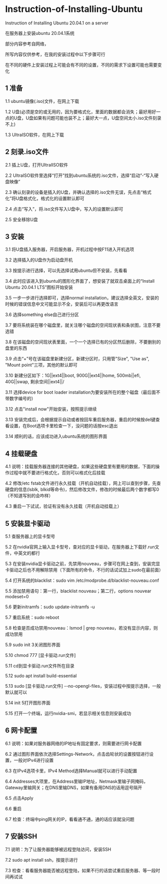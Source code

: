 # Instruction-of-Installing-Ubuntu
Instruction of Installing Ubuntu 20.04.1 on a server

在服务器上安装ubuntu 20.04.1系统

部分内容参考自网络，

所写内容仅供参考，在我的安装过程中以下步骤可行

在不同的硬件上安装过程上可能会有不同的设置，不同的需求下设置可能也需要变化

## 1 准备

1.1 ubuntu镜像(.iso)文件，在网上下载

1.2 U盘(必须是空的或无用的，因为要格式化，里面的数据都会消失；最好用好一点的U盘，U盘如果有问题可能也装不上；最好大一点，U盘空间太小.iso文件刻录不上)

1.3 UltraISO软件，在网上下载

## 2 刻录.iso文件

2.1 插上U盘，打开UltralISO软件

2.2 UltraISO软件里选择“打开”找到ubuntu系统的.iso文件，选择“启动”-“写入硬盘映像”

2.3 确认刻录的设备是插入的U盘，并确认选择的.iso文件无误，先点击“格式化”将U盘格式化，格式化的设置默认即可

2.4 点击“写入”，将.iso文件写入U盘中，写入的设置默认即可

2.5 安全移除U盘

## 3 安装

3.1 将U盘插入服务器，开启服务器，开机过程中按F11进入开机选项

3.2 选择插入的U盘作为启动盘开机

3.3 按提示进行选择，可以先选择试用ubuntu但不安装，先看看

3.4 此时应该进入到ubuntu的图形化界面了，想安装了就双击桌面上的“Install Ubuntu 20.04.1 LTS”图标开始安装

3.5 一步一步进行选择即可，选择normal installation，建议选择全英文，安装的时候的错误信息中文可能显示不全，安装后可以再更改语言

3.6 选择something else自己进行分区

3.7 要将系统装在哪个磁盘里，就关注哪个磁盘的空间现状表和条状图，注意不要选错

3.8 在该磁盘的空间现状表里面，一个一个选择已有的分区然后删除，不要删别的盘里的东西

3.9 点击“+”号在该磁盘里新建分区，新建分区时，只用管"Size", "Use as", "Mount point"三项，其他的默认即可

3.10 新建分区如下：1G||ext4||boot, 900G||ext4||home, 500mb||efi, 40G||swap, 剩余空间||ext4||/

3.11 选择device for boot loader installation为要安装所在的整个磁盘（最后面不带数字编号的）

3.12 点击"install now"开始安装，按照提示继续

3.13 安装完成后，会根据提示自动或者按回车重启服务器，重启的时候按del键查看设置，在Boot选项卡里检查一下，没问题的话按esc退出

3.14 顺利的话，应该成功进入ubuntu系统的图形界面

## 4 挂载硬盘

4.1 说明：挂载服务器连接的其他硬盘，如果这些硬盘里有要用的数据，下面的操作过程中就不要进行格式化，否则可以格式化后挂载

4.2 修改/etc fstab文件进行永久挂载（开机自动挂载），网上可以查到步骤，先查硬盘的信息(lsblk, blkid等命令)，然后修改文件，修改的时候最后两个数字都写0（不知道写别的会咋样）

4.3 重启一下试试，验证有没有永久挂载（开机自动挂载上）

## 5 安装显卡驱动

5.1 查服务器上的显卡型号

5.2 在nvidia官网上输入显卡型号，查对应的显卡驱动，在服务器上下载好.run文件，中英文的都行

5.3 在安装nvidia显卡驱动之前，先禁用nouveau，步骤可在网上查到，安装完显卡驱动之后也不用解除禁用（下面所有的命令，不行的话试试加上sudo在最前面）

5.4 打开系统的blacklist：sudo vim /etc/modprobe.d/blacklist-nouveau.conf

5.5 添加禁用语句：第一行，blacklist nouveau；第二行，options nouvear modeset=0

5.6 更新initramfs：sudo update-initramfs -u

5.7 重启系统：sudo reboot

5.8 检查是否成功禁用nouveau：lsmod | grep nouveau，若没有显示内容，则成功禁用

5.9 sudo init 3关闭图形界面

5.10 chmod 777 [显卡驱动.run文件]

5.11 cd到显卡驱动.run文件所在目录

5.12 sudo apt install build-essential

5.13 sudo [显卡驱动.run文件] --no-opengl-files，安装过程中按提示选择，一般默认就可以

5.14 init 5打开图形界面

5.15 打开一个终端，运行nvidia-smi，若显示相关信息则安装成功

## 6 网卡配置

6.1 说明：如果对服务器网络的IP地址有固定要求，则需要进行网卡配置

6.2 通过图形界面依次选择Settings-Network，点击齿轮状的设置按钮进行设置，一般对IPv4进行设置

6.3 在IPv4选项卡里，IPv4 Method选择Manual就可以进行手动配置

6.4 Addresses大项里，在Address里输IP地址，Netmask里输子网掩码，Gateway里输网关；在DNS里输DNS，如果有备用DNS的话用逗号隔开

6.5 点击Apply

6.6 重启

6.7 检查：终端中ping网关的IP，看看通不通，通的话应该就没问题

## 7 安装SSH

7.1 说明：为了让服务器能够被远程登陆访问，安装SSH

7.2 sudo apt install ssh，按提示进行

7.3 检查：看看服务器能否被远程登陆，如果不行的话尝试重启服务器、等一段时间再试试




